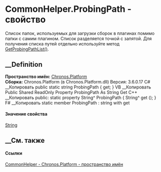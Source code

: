 # CommonHelper.ProbingPath - свойство
Список папок, используемых для загрузки сборок в плагинах помимо папки с самим
плагином. Список разделяется точкой с запятой. Для получения списка путей
отдельно используйте метод
[GetProbingPathList()](M_Chronos_Platform_CommonHelper_GetProbingPathList.htm).
## __Definition
 **Пространство имён:** [Chronos.Platform](N_Chronos_Platform.htm)  
 **Сборка:** Chronos.Platform (в Chronos.Platform.dll) Версия: 3.6.0.17
C# __Копировать
     public static string ProbingPath { get; }
VB __Копировать
     Public Shared ReadOnly Property ProbingPath As String
    	Get
C++ __Копировать
     public:
    static property String^ ProbingPath {
    	String^ get ();
    }
F# __Копировать
     static member ProbingPath : string with get
#### Значение свойства
[String](https://learn.microsoft.com/dotnet/api/system.string)
##  __См. также
#### Ссылки
[CommonHelper - ](T_Chronos_Platform_CommonHelper.htm)
[Chronos.Platform - пространство имён](N_Chronos_Platform.htm)
